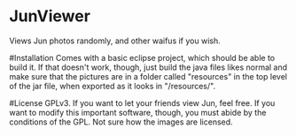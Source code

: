 # JunViewer
Views Jun photos randomly, and other waifus if you wish.

#Installation
Comes with a basic eclipse project, which should be able to build it.
If that doesn't work, though, just build the java files likes normal and
make sure that the pictures are in a folder called "resources" in the
top level of the jar file, when exported as it looks in "/resources/".

#License
GPLv3. If you want to let your friends view Jun, feel free.
If you want to modify this important software, though, you must abide by
the conditions of the GPL. Not sure how the images are licensed.
